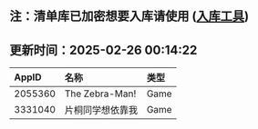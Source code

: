 ## 注：清单库已加密想要入库请使用 ([入库工具](https://github.com/BlankTMing/ManifestAutoUpdate/releases))

## 更新时间：2025-02-26 00:14:22
| AppID | 名称 | 类型  |
| :-------------------- | :----------------------------- | :----------- |
| 2055360 | The Zebra-Man!| Game |
| 3331040 | 片桐同学想依靠我| Game |
